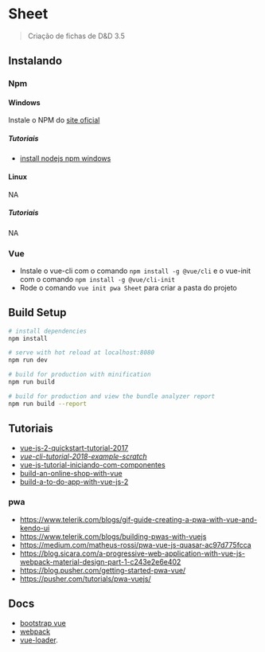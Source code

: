 # Sheet
> Criação de fichas de D&amp;D 3.5

## Instalando
### Npm
#### Windows
Instale o NPM do [site oficial](https://www.npmjs.com/get-npm)
##### Tutoriais

- [install nodejs npm windows](http://blog.teamtreehouse.com/install-node-js-npm-windows)

#### Linux
NA
##### Tutoriais
NA
### Vue
- Instale o vue-cli com o comando `npm install -g @vue/cli` e o vue-init com o comando `npm install -g @vue/cli-init`
- Rode o comando `vue init pwa Sheet` para criar a pasta do projeto

## Build Setup
``` bash
# install dependencies
npm install

# serve with hot reload at localhost:8080
npm run dev

# build for production with minification
npm run build

# build for production and view the bundle analyzer report
npm run build --report
```

## Tutoriais
- [vue-js-2-quickstart-tutorial-2017](https://codingthesmartway.com/vue-js-2-quickstart-tutorial-2017/)
- *[vue-cli-tutorial-2018-example-scratch](https://appdividend.com/2018/02/09/vue-cli-tutorial-2018-example-scratch/)*
- [vue-js-tutorial-iniciando-com-componentes](https://medium.com/@kessiacastro/vue-js-tutorial-iniciando-com-componentes-4445b3eb0ffe)
- [build-an-online-shop-with-vue](https://scotch.io/courses/build-an-online-shop-with-vue/vue-cli)
- [build-a-to-do-app-with-vue-js-2](https://scotch.io/tutorials/build-a-to-do-app-with-vue-js-2)
### pwa
- https://www.telerik.com/blogs/gif-guide-creating-a-pwa-with-vue-and-kendo-ui
- https://www.telerik.com/blogs/building-pwas-with-vuejs
- https://medium.com/matheus-rossi/pwa-vue-js-quasar-ac97d775fcca
- https://blog.sicara.com/a-progressive-web-application-with-vue-js-webpack-material-design-part-1-c243e2e6e402
- https://blog.pusher.com/getting-started-pwa-vue/
- https://pusher.com/tutorials/pwa-vuejs/
## Docs
- [bootstrap vue](https://bootstrap-vue.js.org/docs)
- [webpack](http://vuejs-templates.github.io/webpack/)
- [vue-loader](http://vuejs.github.io/vue-loader).
